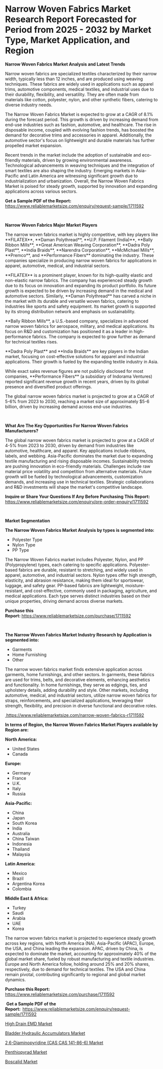 <p><h1>Narrow Woven Fabrics Market Research Report Forecasted for Period from 2025 -  2032 by Market Type, Market Application, and Region</h1></p><p><strong>Narrow Woven Fabrics Market Analysis and Latest Trends</strong></p>
<p><p>Narrow woven fabrics are specialized textiles characterized by their narrow width, typically less than 12 inches, and are produced using weaving techniques. These fabrics are widely used in applications such as apparel trims, automotive components, medical textiles, and industrial uses due to their durability, flexibility, and versatility. They are often made from materials like cotton, polyester, nylon, and other synthetic fibers, catering to diverse industry needs.</p><p>The Narrow Woven Fabrics Market is expected to grow at a CAGR of 8.1% during the forecast period. This growth is driven by increasing demand from end-use industries such as fashion, automotive, and healthcare. The rise in disposable income, coupled with evolving fashion trends, has boosted the demand for decorative trims and accessories in apparel. Additionally, the automotive sector's focus on lightweight and durable materials has further propelled market expansion.</p><p>Recent trends in the market include the adoption of sustainable and eco-friendly materials, driven by growing environmental awareness. Technological advancements in weaving techniques and the integration of smart textiles are also shaping the industry. Emerging markets in Asia-Pacific and Latin America are witnessing significant growth due to industrialization and urbanization. Overall, the Narrow Woven Fabrics Market is poised for steady growth, supported by innovation and expanding applications across various sectors.</p></p>
<p><strong>Get a Sample PDF of the Report:&nbsp;</strong> <a href="https://www.reliablemarketsize.com/enquiry/request-sample/1711592?utm_campaign=2034&utm_medium=2&utm_source=Github&utm_content=ia&utm_term=26012025&utm_id=narrow-woven-fabrics">https://www.reliablemarketsize.com/enquiry/request-sample/1711592</a></p>
<p>&nbsp;</p>
<p><strong>Narrow Woven Fabrics Major Market Players</strong></p>
<p><p>The narrow woven fabrics market is highly competitive, with key players like **FILATEX**, **Daman Polythread**, **U.P. Filament (India)**, **Bally Ribbon Mills**, **Great American Weaving Corporation**, **Dadra Poly Plast**, **India Braids**, **Narendra Corporation**, **McMichael Mills**, **Premco**, and **Performance Fibers** dominating the industry. These companies specialize in producing narrow woven fabrics for applications in apparel, automotive, medical, and industrial sectors.</p><p>**FILATEX** is a prominent player, known for its high-quality elastic and non-elastic narrow fabrics. The company has experienced steady growth due to its focus on innovation and expanding its product portfolio. Its future growth is expected to be driven by increasing demand in the medical and automotive sectors. Similarly, **Daman Polythread** has carved a niche in the market with its durable and versatile woven fabrics, catering to industries like sports and safety equipment. Its market growth is supported by its strong distribution network and emphasis on sustainability.</p><p>**Bally Ribbon Mills**, a U.S.-based company, specializes in advanced narrow woven fabrics for aerospace, military, and medical applications. Its focus on R&D and customization has positioned it as a leader in high-performance fabrics. The company is expected to grow further as demand for technical textiles rises.</p><p>**Dadra Poly Plast** and **India Braids** are key players in the Indian market, focusing on cost-effective solutions for apparel and industrial applications. Their growth is fueled by the expanding textile industry in Asia.</p><p>While exact sales revenue figures are not publicly disclosed for most companies, **Performance Fibers** (a subsidiary of Indorama Ventures) reported significant revenue growth in recent years, driven by its global presence and diversified product offerings.</p><p>The global narrow woven fabrics market is projected to grow at a CAGR of 5-6% from 2023 to 2030, reaching a market size of approximately $5-6 billion, driven by increasing demand across end-use industries.</p></p>
<p>&nbsp;</p>
<p><strong>What Are The Key Opportunities For Narrow Woven Fabrics Manufacturers?</strong></p>
<p><p>The global narrow woven fabrics market is projected to grow at a CAGR of 4-5% from 2023 to 2030, driven by demand from industries like automotive, healthcare, and apparel. Key applications include ribbons, labels, and webbing. Asia-Pacific dominates the market due to expanding textile manufacturing and rising disposable incomes. Sustainability trends are pushing innovation in eco-friendly materials. Challenges include raw material price volatility and competition from alternative materials. Future growth will be fueled by technological advancements, customization demands, and increasing use in technical textiles. Strategic collaborations and R&D investments will shape the market's competitive landscape.</p></p>
<p><strong>Inquire or Share Your Questions If Any Before Purchasing This Report:</strong> <a href="https://www.reliablemarketsize.com/enquiry/pre-order-enquiry/1711592?utm_campaign=2034&utm_medium=2&utm_source=Github&utm_content=ia&utm_term=26012025&utm_id=narrow-woven-fabrics">https://www.reliablemarketsize.com/enquiry/pre-order-enquiry/1711592</a></p>
<p>&nbsp;</p>
<p><strong>Market Segmentation</strong></p>
<p><strong>The Narrow Woven Fabrics Market Analysis by types is segmented into:</strong></p>
<p><ul><li>Polyester Type</li><li>Nylon Type</li><li>PP Type</li></ul></p>
<p><p>The Narrow Woven Fabrics market includes Polyester, Nylon, and PP (Polypropylene) types, each catering to specific applications. Polyester-based fabrics are durable, resistant to stretching, and widely used in apparel, automotive, and industrial sectors. Nylon types offer high strength, elasticity, and abrasion resistance, making them ideal for sportswear, luggage, and safety gear. PP-based fabrics are lightweight, moisture-resistant, and cost-effective, commonly used in packaging, agriculture, and medical applications. Each type serves distinct industries based on their unique properties, driving demand across diverse markets.</p></p>
<p><strong>Purchase this Report:&nbsp;</strong><a href="https://www.reliablemarketsize.com/purchase/1711592?utm_campaign=2034&utm_medium=2&utm_source=Github&utm_content=ia&utm_term=26012025&utm_id=narrow-woven-fabrics">https://www.reliablemarketsize.com/purchase/1711592</a></p>
<p>&nbsp;</p>
<p><strong>The Narrow Woven Fabrics Market Industry Research by Application is segmented into:</strong></p>
<p><ul><li>Garments</li><li>Home Furnishing</li><li>Other</li></ul></p>
<p><p>The narrow woven fabrics market finds extensive application across garments, home furnishings, and other sectors. In garments, these fabrics are used for trims, belts, and decorative elements, enhancing aesthetics and functionality. In home furnishings, they serve as edgings, ties, and upholstery details, adding durability and style. Other markets, including automotive, medical, and industrial sectors, utilize narrow woven fabrics for straps, reinforcements, and specialized applications, leveraging their strength, flexibility, and precision in diverse functional and decorative roles.</p></p>
<p><a href="https://www.reliablemarketsize.com/narrow-woven-fabrics-r1711592?utm_campaign=2034&utm_medium=2&utm_source=Github&utm_content=ia&utm_term=26012025&utm_id=narrow-woven-fabrics">&nbsp;https://www.reliablemarketsize.com/narrow-woven-fabrics-r1711592</a></p>
<p><strong>In terms of Region, the Narrow Woven Fabrics Market Players available by Region are:</strong></p>
<p>
    <p> <strong> North America: </strong>
        <ul>
            <li>United States</li>
            <li>Canada</li>
        </ul>
        </p> 
    <p> <strong> Europe: </strong>
        <ul>
            <li>Germany</li>
            <li>France</li>
            <li>U.K.</li>
            <li>Italy</li>
            <li>Russia</li>
        </ul>
        </p> 
    <p> <strong> Asia-Pacific: </strong>
        <ul>
            <li>China</li>
            <li>Japan</li>
            <li>South Korea</li>
            <li>India</li>
            <li>Australia</li>
            <li>China Taiwan</li>
            <li>Indonesia</li>
            <li>Thailand</li>
            <li>Malaysia</li>
        </ul>
        </p> 
    <p> <strong> Latin America: </strong>
        <ul>
            <li>Mexico</li>
            <li>Brazil</li>
            <li>Argentina Korea</li>
            <li>Colombia</li>
        </ul>
        </p> 
    <p> <strong> Middle East & Africa: </strong>
        <ul>
            <li>Turkey</li>
            <li>Saudi</li>
            <li>Arabia</li>
            <li>UAE</li>
            <li>Korea</li>
        </ul>
    </p>
    </p>
<p><p>The narrow woven fabrics market is projected to experience steady growth across key regions, with North America (NA), Asia-Pacific (APAC), Europe, the USA, and China leading the expansion. APAC, driven by China, is expected to dominate the market, accounting for approximately 40% of the global market share, fueled by robust manufacturing and textile industries. Europe and North America follow, holding around 25% and 20% shares, respectively, due to demand for technical textiles. The USA and China remain pivotal, contributing significantly to regional and global market dynamics.</p></p>
<p><strong>Purchase this Report: </strong><a href="https://www.reliablemarketsize.com/purchase/1711592?utm_campaign=2034&utm_medium=2&utm_source=Github&utm_content=ia&utm_term=26012025&utm_id=narrow-woven-fabrics">https://www.reliablemarketsize.com/purchase/1711592</a></p>
<p>&nbsp;<strong>Get a Sample PDF of the Report:&nbsp;&nbsp;</strong><a href="https://www.reliablemarketsize.com/enquiry/request-sample/1711592?utm_campaign=2034&utm_medium=2&utm_source=Github&utm_content=ia&utm_term=26012025&utm_id=narrow-woven-fabrics">https://www.reliablemarketsize.com/enquiry/request-sample/1711592</a></p>
<p><strong></strong></p>
<p><p><a href="https://www.linkedin.com/pulse/high-drain-emd-market-growth-outlook-65cagr-challenges-sales-dhmkc?utm_campaign=2034&utm_medium=2&utm_source=Github&utm_content=ia&utm_term=26012025&utm_id=narrow-woven-fabrics">High Drain EMD Market</a></p><p><a href="https://www.linkedin.com/pulse/bladder-hydraulic-accumulators-market-sizeshare-recent-development-hnwpf?utm_campaign=2034&utm_medium=2&utm_source=Github&utm_content=ia&utm_term=26012025&utm_id=narrow-woven-fabrics">Bladder Hydraulic Accumulators Market</a></p><p><a href="https://www.linkedin.com/pulse/latest-trend-analysis-26-diaminopyridine-cas-141-86-6-market-f1fnc?utm_campaign=2034&utm_medium=2&utm_source=Github&utm_content=ia&utm_term=26012025&utm_id=narrow-woven-fabrics">2,6-Diaminopyridine (CAS CAS 141-86-6) Market</a></p><p><a href="https://github.com/ygfu6u/Market-Research-Report-List-1/blob/main/penthiopyrad-market.md?utm_campaign=2034&utm_medium=2&utm_source=Github&utm_content=ia&utm_term=26012025&utm_id=narrow-woven-fabrics">Penthiopyrad Market</a></p><p><a href="https://github.com/mahnoor2003/Market-Research-Report-List-7/blob/main/boscalid-market.md?utm_campaign=2034&utm_medium=2&utm_source=Github&utm_content=ia&utm_term=26012025&utm_id=narrow-woven-fabrics">Boscalid Market</a></p></p>